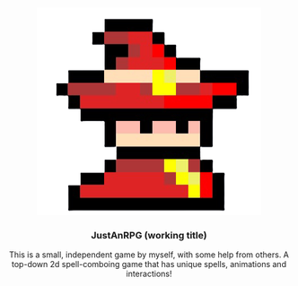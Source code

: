 <a id="readme-top"></a>

<br />
<div align="center">
  <a href="https://github.com/sakata24/JustAnRPG">
    <img src="logo.png" alt="Logo" width="400" height="370">
  </a>

<h3 align="center">JustAnRPG (working title)</h3>

  <p align="center">
    This is a small, independent game by myself, with some help from others. A top-down 2d spell-comboing game that has unique spells, animations and interactions!
    <br />
  </p>
</div>
